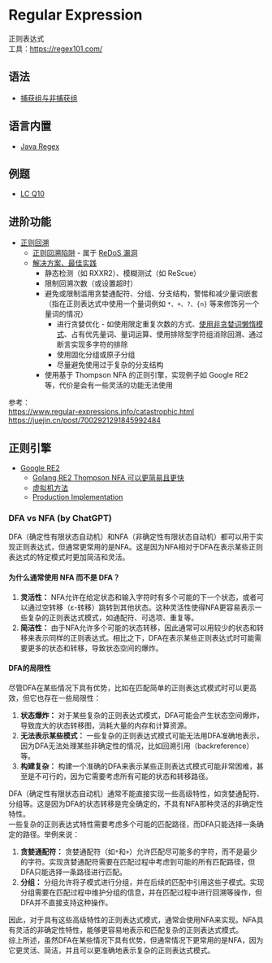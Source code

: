 # Regular Expression
正则表达式  
工具：https://regex101.com/  

## 语法
* [捕获组与非捕获组](https://segmentfault.com/a/1190000021043947)

## 语言内置
* [Java Regex](../Tool%20Sets/Regex.java)  

## 例题
* [LC Q10](../Leetcode%20Practices/algorithms/hard/10%20Regular%20Expression%20Matching.java)

## 进阶功能
* [正则回溯](https://learn.microsoft.com/zh-cn/dotnet/standard/base-types/backtracking-in-regular-expressions)
  * [正则回溯陷阱](https://www.zhouhua.site/2015/trap/) - 属于 [ReDoS 漏洞](https://en.wikipedia.org/wiki/ReDoS)
  * [解决方案、最佳实践](https://learn.microsoft.com/zh-cn/dotnet/standard/base-types/best-practices-regex)
    * 静态检测（如 RXXR2）、模糊测试（如 ReScue）
    * 限制回溯次数（或设置超时）
    * 避免或限制滥用贪婪通配符、分组、分支结构，警惕和减少量词嵌套（指在正则表达式中使用一个量词例如 `*、+、?、{n}` 等来修饰另一个量词的情况）
      * 进行贪婪优化 - 如使用限定重复次数的方式、[使用非贪婪词懒惰模式](https://learn.microsoft.com/zh-cn/dotnet/standard/base-types/quantifiers-in-regular-expressions#match-zero-or-more-times-lazy-match-)、占有优先量词、量词运算、使用排除型字符组消除回溯、通过断言实现多字符的排除
      * 使用固化分组或原子分组
      * 尽量避免使用过于复杂的分支结构
    * 使用基于 Thompson NFA 的正则引擎，实现例子如 Google RE2 等，代价是会有一些灵活的功能无法使用

参考：  
https://www.regular-expressions.info/catastrophic.html  
https://juejin.cn/post/7002921291845992484  

## 正则引擎
* [Google RE2](https://github.com/google/re2/wiki/WhyRE2)
  * [Golang RE2 Thompson NFA 可以更简易且更快](https://swtch.com/~rsc/regexp/regexp1.html)
  * [虚拟机方法](https://swtch.com/~rsc/regexp/regexp2.html)
  * [Production Implementation](https://swtch.com/~rsc/regexp/regexp3.html)

### DFA vs NFA (by ChatGPT)
DFA（确定性有限状态自动机）和NFA（非确定性有限状态自动机）都可以用于实现正则表达式，但通常更常用的是NFA。这是因为NFA相对于DFA在表示某些正则表达式的特定模式时更加简洁和灵活。

#### 为什么通常使用 NFA 而不是 DFA？
1. **灵活性：** NFA允许在给定状态和输入字符时有多个可能的下一个状态，或者可以通过空转移（ε-转移）跳转到其他状态。这种灵活性使得NFA更容易表示一些复杂的正则表达式模式，如通配符、可选项、重复等。
2. **简洁性：** 由于NFA允许多个可能的状态转移，因此通常可以用较少的状态和转移来表示同样的正则表达式。相比之下，DFA在表示某些正则表达式时可能需要更多的状态和转移，导致状态空间的爆炸。

#### DFA的局限性
尽管DFA在某些情况下具有优势，比如在匹配简单的正则表达式模式时可以更高效，但它也存在一些局限性：
1. **状态爆炸：** 对于某些复杂的正则表达式模式，DFA可能会产生状态空间爆炸，导致庞大的状态转移图，消耗大量的内存和计算资源。
2. **无法表示某些模式：** 一些复杂的正则表达式模式可能无法用DFA准确地表示，因为DFA无法处理某些非确定性的情况，比如回溯引用（backreference）等。
3. **构建复杂：** 构建一个准确的DFA来表示某些正则表达式模式可能非常困难，甚至是不可行的，因为它需要考虑所有可能的状态和转移路径。

DFA（确定性有限状态自动机）通常不能直接实现一些高级特性，如贪婪通配符、分组等。这是因为DFA的状态转移是完全确定的，不具有NFA那种灵活的非确定性特性。  
一些复杂的正则表达式特性需要考虑多个可能的匹配路径，而DFA只能选择一条确定的路径。举例来说：
1. **贪婪通配符：** 贪婪通配符（如`*`和`+`）允许匹配尽可能多的字符，而不是最少的字符。实现贪婪通配符需要在匹配过程中考虑到可能的所有匹配路径，但DFA只能选择一条路径进行匹配。
2. **分组：** 分组允许将子模式进行分组，并在后续的匹配中引用这些子模式。实现分组需要在匹配过程中维护分组的信息，并在匹配过程中进行回溯等操作，但DFA并不直接支持这种操作。

因此，对于具有这些高级特性的正则表达式模式，通常会使用NFA来实现。NFA具有灵活的非确定性特性，能够更容易地表示和匹配复杂的正则表达式模式。  
综上所述，虽然DFA在某些情况下具有优势，但通常情况下更常用的是NFA，因为它更灵活、简洁，并且可以更准确地表示复杂的正则表达式模式。
